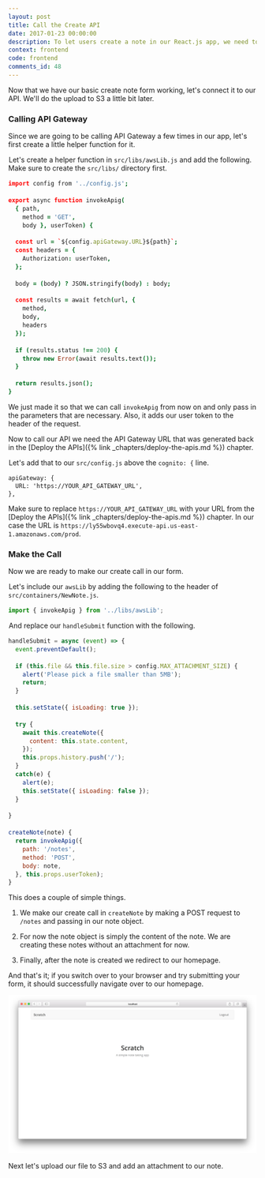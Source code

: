 ```yaml
---
layout: post
title: Call the Create API
date: 2017-01-23 00:00:00
description: To let users create a note in our React.js app, we need to connect our form to our serverless API backend. Since we are using Amazon Cognito User Pool to secure our APIs, we’ll have to send the Cognito JWT user token as the Authorization header along with our request.
context: frontend
code: frontend
comments_id: 48
---
```


Now that we have our basic create note form working, let's connect it to our API. We'll do the upload to S3 a little bit later.

### Calling API Gateway

Since we are going to be calling API Gateway a few times in our app, let's first create a little helper function for it.

<img class="code-marker" src="/assets/s.png" />Let's create a helper function in `src/libs/awsLib.js` and add the following. Make sure to create the `src/libs/` directory first.

``` coffee
import config from '../config.js';

export async function invokeApig(
  { path,
    method = 'GET',
    body }, userToken) {

  const url = `${config.apiGateway.URL}${path}`;
  const headers = {
    Authorization: userToken,
  };

  body = (body) ? JSON.stringify(body) : body;

  const results = await fetch(url, {
    method,
    body,
    headers
  });

  if (results.status !== 200) {
    throw new Error(await results.text());
  }

  return results.json();
}
```

We just made it so that we can call `invokeApig` from now on and only pass in the parameters that are necessary. Also, it adds our user token to the header of the request.

Now to call our API we need the API Gateway URL that was generated back in the [Deploy the APIs]({% link _chapters/deploy-the-apis.md %}) chapter.

<img class="code-marker" src="/assets/s.png" />Let's add that to our `src/config.js` above the `cognito: {` line.

```
apiGateway: {
  URL: 'https://YOUR_API_GATEWAY_URL',
},
```

Make sure to replace `https://YOUR_API_GATEWAY_URL` with your URL from the [Deploy the APIs]({% link _chapters/deploy-the-apis.md %}) chapter. In our case the URL is `https://ly55wbovq4.execute-api.us-east-1.amazonaws.com/prod`.

### Make the Call

Now we are ready to make our create call in our form.

<img class="code-marker" src="/assets/s.png" />Let's include our `awsLib` by adding the following to the header of `src/containers/NewNote.js`.

``` javascript
import { invokeApig } from '../libs/awsLib';
```

<img class="code-marker" src="/assets/s.png" />And replace our `handleSubmit` function with the following.

``` javascript
handleSubmit = async (event) => {
  event.preventDefault();

  if (this.file && this.file.size > config.MAX_ATTACHMENT_SIZE) {
    alert('Please pick a file smaller than 5MB');
    return;
  }

  this.setState({ isLoading: true });

  try {
    await this.createNote({
      content: this.state.content,
    });
    this.props.history.push('/');
  }
  catch(e) {
    alert(e);
    this.setState({ isLoading: false });
  }

}

createNote(note) {
  return invokeApig({
    path: '/notes',
    method: 'POST',
    body: note,
  }, this.props.userToken);
}
```

This does a couple of simple things.

1. We make our create call in `createNote` by making a POST request to `/notes` and passing in our note object.

2. For now the note object is simply the content of the note. We are creating these notes without an attachment for now.

3. Finally, after the note is created we redirect to our homepage.

And that's it; if you switch over to your browser and try submitting your form, it should successfully navigate over to our homepage.

![New note created screenshot](/assets/new-note-created.png)

Next let's upload our file to S3 and add an attachment to our note.

